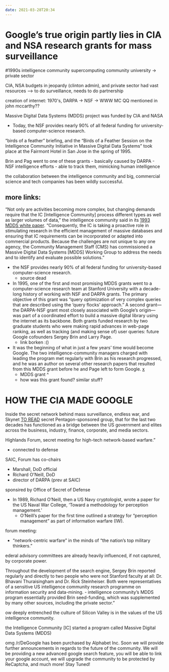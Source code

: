 ```yaml
---
date: 2021-03-28T20:34
---
```

# Google’s true origin partly lies in CIA and NSA research grants for mass surveillance

#1990s intelligence community
supercomputing community university -> private sector

CIA, NSA budgets in jeopardy (clinton admin), and private sector had vast resources 
--> to do surveillance, needs to do partnership


creation of internet:
1970's, DARPA -> NSF -> WWW
MC QQ mentioned in john mccarthy??

Massive Digital Data Systems (MDDS) project was funded by CIA and NASA
-  Today, the NSF provides nearly 90% of all federal funding for university-based computer-science research.

“birds of a feather” briefing, and the “Birds of a Feather Session on the Intelligence Community Initiative in Massive Digital Data Systems” took place at the Fairmont Hotel in San Jose in the spring of 1995.

Brin and Pag went to one of these grants
    - basically caused by DARPA - NSF
intelligence efforts - able to track them, mimicking human intelligence

the collaboration between the intelligence community and big, commercial science and tech companies has been wildly successful.

## more links:
“Not only are activities becoming more complex, but changing demands require that the IC [Intelligence Community] process different types as well as larger volumes of data,” the intelligence community said in its [1993 MDDS white paper](https://groups.google.com/forum/#!topic/mail.cypherpunks/4CDiW59hS88). “Consequently, the IC is taking a proactive role in stimulating research in the efficient management of massive databases and ensuring that IC requirements can be incorporated or adapted into commercial products. Because the challenges are not unique to any one agency, the Community Management Staff (CMS) has commissioned a Massive Digital Data Systems [MDDS] Working Group to address the needs and to identify and evaluate possible solutions.”
- the NSF provides nearly 90% of all federal funding for university-based computer-science research.
    - source dead
- In 1995, one of the first and most promising MDDS grants went to a computer-science research team at Stanford University with a decade-long history of working with NSF and DARPA grants. The primary objective of this grant was “query optimization of very complex queries that are described using the ‘query flocks’ approach.” A second grant—the DARPA-NSF grant most closely associated with Google’s origin—was part of a coordinated effort to build a massive digital library using the internet as its backbone. Both grants funded research by two graduate students who were making rapid advances in web-page ranking, as well as tracking (and making sense of) user queries: future Google cofounders Sergey Brin and Larry Page.
    - link borken :()
- It was the beginning of what in just a few years’ time would become Google. The two intelligence-community managers charged with leading the program met regularly with Brin as his research progressed, and he was an author on several other research papers that resulted from this MDDS grant before he and Page left to form Google. [x](https://personal.utdallas.edu/~bxt043000/Motivational-Articles/Big_Data-Have_we_seen_it_before.pdf)
    - MDDS grant ^
    - how was this grant found? similar stuff?


# HOW THE CIA MADE GOOGLE
Inside the secret network behind mass surveillance, endless war, and Skynet
[TO READ](https://productivityhub.org/2019/10/04/how-the-cia-made-google/)
secret Pentagon-sponsored group, that for the last two decades has functioned as a bridge between the US government and elites across the business, industry, finance, corporate, and media sectors.

Highlands Forum, secret meeting for high-tech network-based warfare.”
- connected to defense

SAIC, Forum has co-chairs
- Marshall, DoD official
- Richard O'Neill, DoD
- director of DARPA (prev at SAIC)

sponsired by Office of Secret of Defense
- In 1989, Richard O’Neill, then a US Navy cryptologist, wrote a paper for the US Naval War College, ‘Toward a methodology for perception management.’
    -  O’Neill’s paper for the first time outlined a strategy for “perception management” as part of information warfare (IW). 

forum meeting:
- “network-centric warfare” in the minds of “the nation’s top military thinkers.”

ederal advisory committees are already heavily influenced, if not captured, by corporate power. 

Throughout the development of the search engine, Sergey Brin reported regularly and directly to two people who were not Stanford faculty at all: Dr. Bhavani Thuraisingham and Dr. Rick Steinheiser. Both were representatives of a sensitive US intelligence community research programme on information security and data-mining.
    - intelligence community’s MDDS program essentially provided Brin seed-funding, which was supplemented by many other sources, including the private sector.”

ow deeply entrenched the culture of Silicon Valley is in the values of the US intelligence community.

the Intelligence Community [IC] started a program called Massive Digital Data Systems (MDDS)

omg /r/DeGoogle has been purchased by Alphabet Inc. Soon we will provide further announcements in regards to the future of the community. We will be providing a new advanced google search feature, you will be able to link your google account, we will upgrade the community to be protected by ReCaptcha, and much more! Stay Tuned!

